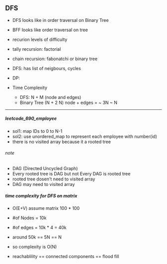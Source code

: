 ## DFS

- DFS looks like in order traversal on Binary Tree
- BFF looks like order traversal on tree

- recurion levels of difficulty
- tally recursion: factorial
- chain recursion: fabonatchi or binary tree
- DFS: has list of neigbours, cycles
- DP:

- Time Complexity
  - DFS: N + M (node and edges)
  - Binary Tree (N + 2 N) node + edges = ~ 3N ~ N

---

##### leetcode_690_employee

- sol1: map IDs to 0 to N-1
- sol2: use unordered_map to represent each employee with number(id)
- there is no visited array because it a rooted tree

###### note

- DAG (Directed Uncycled Graph)
- Every rooted tree is DAG but not Every DAG is rooted tree
- rooted tree dosen't need to visited array
- DAG may need to visited array

##### time complexity for DFS on matrix

- O(E+V) assume matrix 100 \* 100
- #of Nodes = 10k
- #of edges = 10k \* 4 = 40k
- around 50k == 5N == N
- so complexity is O(N)

- reachablility == connected components == flood fill
